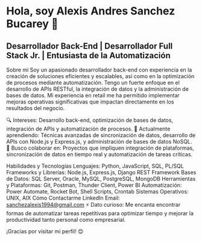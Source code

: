 # Hola, soy Alexis Andres Sanchez Bucarey 👋

## Desarrollador Back-End | Desarrollador Full Stack Jr. | Entusiasta de la Automatización

Sobre mí
Soy un apasionado desarrollador back-end con experiencia en la creación de soluciones eficientes y escalables, así como en la optimización de procesos mediante automatización. Tengo un fuerte enfoque en el desarrollo de APIs RESTful, la integración de datos y la administración de bases de datos. Mi experiencia en retail me ha permitido implementar mejoras operativas significativas que impactan directamente en los resultados del negocio.

🔍 Intereses: Desarrollo back-end, optimización de bases de datos, integración de APIs y automatización de procesos.
🌱 Actualmente aprendiendo: Técnicas avanzadas de sincronización de datos, desarrollo de APIs con Node.js y Express.js, y administración de bases de datos NoSQL.
🤝 Busco colaborar en: Proyectos que impliquen integración de plataformas, sincronización de datos en tiempo real y automatización de tareas críticas.

Habilidades y Tecnologías
Lenguajes: Python, JavaScript, SQL, PL/SQL
Frameworks y Librerías: Node.js, Express.js, Django REST Framework
Bases de Datos: SQL Server, Oracle, MySQL, PostgreSQL, MongoDB
Herramientas y Plataformas: Git, Postman, Thunder Client, Power BI
Automatización: Power Automate, Rocket Bot, Shell Scripts, Crontab
Sistemas Operativos: UNIX, AIX
Cómo Contactarme
LinkedIn
Email: sanchezalexis1994@gmail.com
⚡ Dato curioso: Me encanta encontrar formas de automatizar tareas repetitivas para optimizar tiempo y mejorar la productividad tanto personal como empresarial.

¡Gracias por visitar mi perfil! 😊

